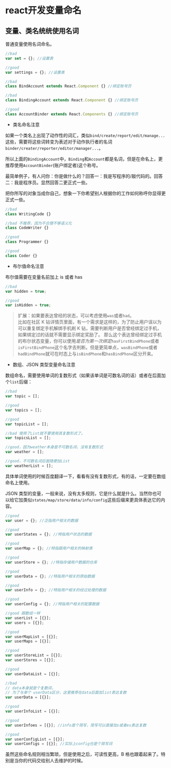 # react开发变量命名

## 变量、类名统统使用名词

普通变量使用名词命名。

```javascript
//bad
var set = {}; //设置表

//good
var settings = {}; //设置表

//bad
class BindAccount extends React.Component {} //绑定账号页

//bad
class BindingAccount extends React.Component {} //绑定账号页

//good
class AccountBinder extends React.Components {} //绑定账号页
```

-   类名命名注意

如果一个类名上出现了动作性的词汇，类似`bind/create/report/edit/manage...`这些，需要将这些词转变为表述对于动作执行者的名词`binder/creater/reporter/editor/manager...`。

所以上面的`BindingAccount`中，`Binding`和`Account`都是名词，但是在命名上，更推荐使用`AccountBinder`(账户绑定者)这个称号。

最简单例子，有人问你：你是做什么的？回答一：我是写程序的/敲代码的。回答二：我是程序员。显然回答二更正式一些。

把你所写的对象当成你自己，想象一下你希望别人根据你的工作如何称呼你显得更正式一些。

```javascript
//bad
class WritingCode {}

//bad 不推荐，因为不合理不够语义化
class CodeWriter {}

//good
class Programmer {}

//good
class Coder {}
```

-   布尔值命名注意

布尔值需要在变量名前加上 is 或者 has

```javascript
//bad
var hidden = true;

//good
var isHidden = true;
```

> 扩展：如果要表达曾经的状态，可以考虑使用`was`或者`had`。  
> 比如在社区 K 钻详情页里面，有一个需求是这样的，为了防止用户误以为可以重复绑定手机解绑手机刷 K 钻，需要判断用户是否曾经绑定过手机，如果绑定过的话就不需要显示绑定奖励了。
> 那么这个表达曾经绑定过手机的布尔状态变量，你可以使用*是否为第一次绑定*`hasFirstBindPhone`或者`isFirstBindPhone`这个名字去判断。但是更简单点，`wasBindPhone`或者`hadBindPhone`就可在时态上与`isBindPhone`和`hasBindPhone`区分开来。

-   数组、JSON 类型变量命名注意

数组命名，需要使用单词的复数形式（如果该单词是可数名词的话）或者在后面加个`list`后缀：

```javascript
//bad
var topic = [];

//good
var topics = [];

//good
var topicList = [];

//bad 使用了List就不要使用其复数形式了。
var topicsList = [];

//good，因为weather本身是不可数名词，没有复数形式
var weather = [];

//good，不可数名词后面随便加List
var weatherList = [];
```

具体单词使用的时候百度翻译一下，看看有没有复数形式，有的话，一定要在数组命名上使用。

JSON 类型的变量，一般来说，没有太多规则，它是什么就是什么。当然你也可以给它加类似`states/map/store/data/info/config`这些后缀来更具体表达它的内容。

```javascript
//good
var user = {}; //泛指用户相关的数据

//good
var userStates = {}; //特指用户状态的数据

//good
var userMap = {}; //特指跟用户相关的映射表

//good
var userStore = {}; //特指存储用户数据的仓库

//good
var userData = {}; //特指用户相关的原始数据

//good
var userInfo = {}; //特指用户相关的经过处理的数据

//good
var userConfig = {}; //特指用户相关的配置数据

//good 跟数组一样
var userList = [{}];
var users = [{}];

//good
var userMapList = [{}];
var userMaps = [{}];

//good
var userStoreList = [{}];
var userStores = [{}];

//good
var userDataList = [{}];

//bad
// data本身就是个复数词，
// 为了与单个 userData区分，这里推荐在data后面加list表达复数
var userData = [{}];

//good
var userInfoList = [{}];

//good
var userInfoes = [{}]; //info是个简写，简写可以直接加s或者es表达复数

//good
var userConfigList = [{}];
var userConfigs = [{}]; //实际上config也是个简写词
```

虽然这些命名规则相当繁琐，但是使用之后，可读性更高，B 格也跟着起来了。特别是当你的代码交给别人去维护的时候。
